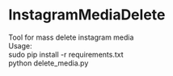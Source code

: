 # InstagramMediaDelete
Tool for mass delete instagram media
<br>
Usage:<br>
sudo pip install -r requirements.txt<br>
python delete_media.py <username> <password>
